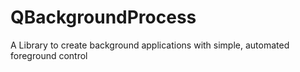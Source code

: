 # QBackgroundProcess
A Library to create background applications with simple, automated foreground control
